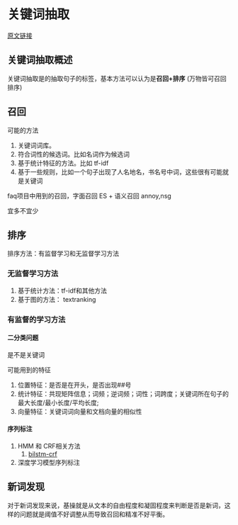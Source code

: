 # 关键词抽取

[原文链接](https://zhuanlan.zhihu.com/p/258512947)

## 关键词抽取概述

关键词抽取是的抽取句子的标签，基本方法可以认为是**召回+排序** (万物皆可召回排序)

## 召回

可能的方法

1. 关键词词库。
2. 符合词性的候选词。比如名词作为候选词
3. 基于统计特征的方法。比如 tf-idf
4. 基于一些规则，比如一个句子出现了人名地名，书名号中词，这些很有可能就是关键词

faq项目中用到的召回，字面召回 ES + 语义召回 annoy,nsg

宜多不宜少

## 排序

排序方法：有监督学习和无监督学习方法

### 无监督学习方法

1. 基于统计方法：tf-idf和其他方法
2. 基于图的方法： textranking

### 有监督的学习方法

#### 二分类问题

是不是关键词

可能用到的特征

1. 位置特征：是否是在开头，是否出现##号
1. 统计特征：共现矩阵信息；词频；逆词频；词性；词跨度；关键词所在句子的最大长度/最小长度/平均长度;
1. 向量特征：关键词词向量和文档向量的相似性

#### 序列标注

1. HMM 和 CRF相关方法
    1. [bilstm-crf](../learn_torch/other/bilstm-crf.py)
2. 深度学习模型序列标注

## 新词发现

对于新词发现来说，基操就是从文本的自由程度和凝固程度来判断是否是新词，这样的问题就是阈值不好调整从而导致召回和精准不好平衡。